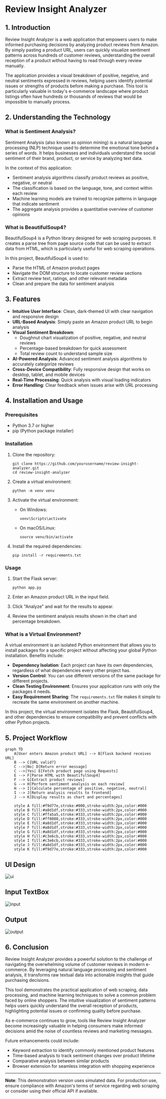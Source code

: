 # Review Insight Analyzer

## 1. Introduction

Review Insight Analyzer is a web application that empowers users to make informed purchasing decisions by analyzing product reviews from Amazon. By simply pasting a product URL, users can quickly visualize sentiment patterns across hundreds of customer reviews, understanding the overall reception of a product without having to read through every review manually.

The application provides a visual breakdown of positive, negative, and neutral sentiments expressed in reviews, helping users identify potential issues or strengths of products before making a purchase. This tool is particularly valuable in today's e-commerce landscape where product listings often have hundreds or thousands of reviews that would be impossible to manually process.

## 2. Understanding the Technology

### What is Sentiment Analysis?

Sentiment Analysis (also known as opinion mining) is a natural language processing (NLP) technique used to determine the emotional tone behind a series of words. It helps businesses and individuals understand the social sentiment of their brand, product, or service by analyzing text data.

In the context of this application:
- Sentiment analysis algorithms classify product reviews as positive, negative, or neutral
- The classification is based on the language, tone, and context within each review
- Machine learning models are trained to recognize patterns in language that indicate sentiment
- The aggregate analysis provides a quantitative overview of customer opinions

### What is BeautifulSoup4?

BeautifulSoup4 is a Python library designed for web scraping purposes. It creates a parse tree from page source code that can be used to extract data from HTML, which is particularly useful for web scraping operations.

In this project, BeautifulSoup4 is used to:
- Parse the HTML of Amazon product pages
- Navigate the DOM structure to locate customer review sections
- Extract review text, ratings, and other relevant metadata
- Clean and prepare the data for sentiment analysis

## 3. Features

- **Intuitive User Interface**: Clean, dark-themed UI with clear navigation and responsive design
- **URL-Based Analysis**: Simply paste an Amazon product URL to begin analysis
- **Visual Sentiment Breakdown**: 
  - Doughnut chart visualization of positive, negative, and neutral reviews
  - Percentage-based breakdown for quick assessment
  - Total review count to understand sample size
- **AI-Powered Analysis**: Advanced sentiment analysis algorithms to accurately categorize reviews
- **Cross-Device Compatibility**: Fully responsive design that works on desktop, tablet, and mobile devices
- **Real-Time Processing**: Quick analysis with visual loading indicators
- **Error Handling**: Clear feedback when issues arise with URL processing

## 4. Installation and Usage

### Prerequisites
- Python 3.7 or higher
- pip (Python package installer)

### Installation

1. Clone the repository:
   ```
   git clone https://github.com/yourusername/review-insight-analyzer.git
   cd review-insight-analyzer
   ```

2. Create a virtual environment:
   ```
   python -m venv venv
   ```

3. Activate the virtual environment:
   - On Windows:
     ```
     venv\Scripts\activate
     ```
   - On macOS/Linux:
     ```
     source venv/bin/activate
     ```

4. Install the required dependencies:
   ```
   pip install -r requirements.txt
   ```

### Usage

1. Start the Flask server:
   ```
   python app.py
   ```
2. Enter an Amazon product URL in the input field.

3. Click "Analyze" and wait for the results to appear.

4. Review the sentiment analysis results shown in the chart and percentage breakdown.

### What is a Virtual Environment?

A virtual environment is an isolated Python environment that allows you to install packages for a specific project without affecting your global Python installation. Benefits include:

- **Dependency Isolation**: Each project can have its own dependencies, regardless of what dependencies every other project has.
- **Version Control**: You can use different versions of the same package for different projects.
- **Clean Testing Environment**: Ensures your application runs with only the packages it needs.
- **Easy Requirement Sharing**: The `requirements.txt` file makes it simple to recreate the same environment on another machine.

In this project, the virtual environment isolates the Flask, BeautifulSoup4, and other dependencies to ensure compatibility and prevent conflicts with other Python projects.

## 5. Project Workflow

```mermaid
graph TD
    A[User enters Amazon product URL] --> B[Flask backend receives URL]
    B --> C{URL valid?}
    C -->|No| D[Return error message]
    C -->|Yes| E[Fetch product page using Requests]
    E --> F[Parse HTML with BeautifulSoup4]
    F --> G[Extract product reviews]
    G --> H[Perform sentiment analysis on each review]
    H --> I[Calculate percentage of positive, negative, neutral]
    I --> J[Return analysis results to frontend]
    J --> K[Display results as chart and percentages]
    
    style A fill:#f9d77e,stroke:#000,stroke-width:2px,color:#000
    style B fill:#a8d1df,stroke:#333,stroke-width:2px,color:#000
    style C fill:#ffa5a5,stroke:#333,stroke-width:2px,color:#000
    style D fill:#ff8080,stroke:#333,stroke-width:2px,color:#000
    style E fill:#a8d1df,stroke:#333,stroke-width:2px,color:#000
    style F fill:#a8d1df,stroke:#333,stroke-width:2px,color:#000
    style G fill:#a8d1df,stroke:#333,stroke-width:2px,color:#000
    style H fill:#c3e6cb,stroke:#333,stroke-width:2px,color:#000
    style I fill:#c3e6cb,stroke:#333,stroke-width:2px,color:#000
    style J fill:#a8d1df,stroke:#333,stroke-width:2px,color:#000
    style K fill:#f9d77e,stroke:#333,stroke-width:2px,color:#000

```
## UI Design 

![ui](Output/UI.png)

## Input TextBox

![input](Output/InputUI.png)

## Output 
![output](Output/Output1.png)

## 6. Conclusion

Review Insight Analyzer provides a powerful solution to the challenge of navigating the overwhelming volume of customer reviews in modern e-commerce. By leveraging natural language processing and sentiment analysis, it transforms raw textual data into actionable insights that guide purchasing decisions.

This tool demonstrates the practical application of web scraping, data processing, and machine learning techniques to solve a common problem faced by online shoppers. The intuitive visualization of sentiment patterns helps users quickly understand the overall reception of products, highlighting potential issues or confirming quality before purchase.

As e-commerce continues to grow, tools like Review Insight Analyzer become increasingly valuable in helping consumers make informed decisions amid the noise of countless reviews and marketing messages.

Future enhancements could include:
- Keyword extraction to identify commonly mentioned product features
- Time-based analysis to track sentiment changes over product lifetime
- Comparative analysis between similar products
- Browser extension for seamless integration with shopping experience

---

**Note**: This demonstration version uses simulated data. For production use, ensure compliance with Amazon's terms of service regarding web scraping or consider using their official API if available.
